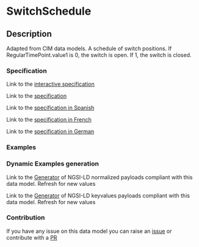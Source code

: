 # SwitchSchedule

## Description 

Adapted from CIM data models. A schedule of switch positions.  If RegularTimePoint.value1 is 0, the switch is open.  If 1, the switch is closed.
### Specification

Link to the [interactive specification](https://swagger.lab.fiware.org/?url=https://smart-data-models.github.io/dataModel.EnergyCIM/SwitchSchedule/swagger.yaml)

Link to the [specification](https://smart-data-models.github.io/dataModel.EnergyCIM/SwitchSchedule/doc/spec.md)

Link to the [specification in Spanish](https://smart-data-models.github.io/dataModel.EnergyCIM/SwitchSchedule/doc/spec_ES.md)

Link to the [specification in French](https://smart-data-models.github.io/dataModel.EnergyCIM/SwitchSchedule/doc/spec_FR.md)

Link to the [specification in German](https://smart-data-models.github.io/dataModel.EnergyCIM/SwitchSchedule/doc/spec_DE.md)
### Examples
### Dynamic Examples generation

Link to the [Generator](https://smartdatamodels.org/extra/ngsi-ld_generator_v0.92.php?schemaUrl=https://raw.githubusercontent.com/smart-data-models/dataModel.EnergyCIM/master/SwitchSchedule/schema.json&email=info@smartdatamodels.org) of NGSI-LD normalized payloads compliant with this data model. Refresh for new values

Link to the [Generator](https://smartdatamodels.org/extra/ngsi-ld_generator_keyvalues_v0.92.php?schemaUrl=https://raw.githubusercontent.com/smart-data-models/dataModel.EnergyCIM/master/SwitchSchedule/schema.json&email=info@smartdatamodels.org) of NGSI-LD keyvalues payloads compliant with this data model. Refresh for new values
### Contribution

 If you have any issue on this data model you can raise an [issue](https://github.com/smart-data-models/dataModel.EnergyCIM/issues)  or contribute with a [PR](https://github.com/smart-data-models/dataModel.EnergyCIM/pulls)